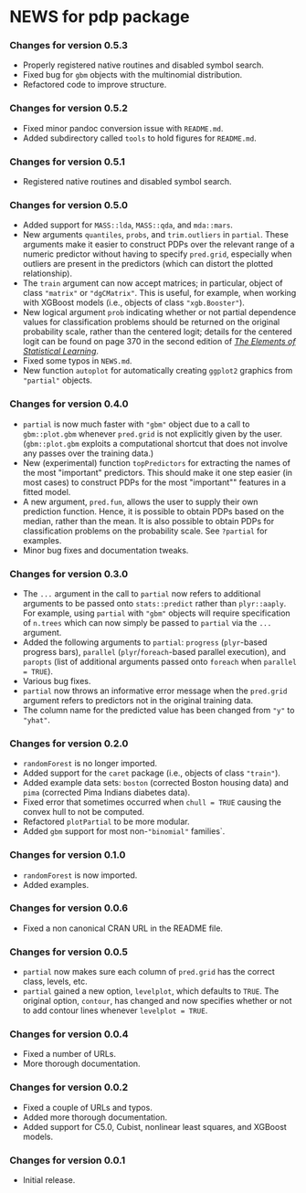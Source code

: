 # NEWS for pdp package

### Changes for version 0.5.3
* Properly registered native routines and disabled symbol search.
* Fixed bug for `gbm` objects with the multinomial distribution.
* Refactored code to improve structure.

### Changes for version 0.5.2
* Fixed minor pandoc conversion issue with `README.md`.
* Added subdirectory called `tools` to hold figures for `README.md`.

### Changes for version 0.5.1
* Registered native routines and disabled symbol search.

### Changes for version 0.5.0
* Added support for `MASS::lda`, `MASS::qda`, and `mda::mars`.
* New arguments `quantiles`, `probs`, and `trim.outliers` in `partial`. These arguments make it easier to construct PDPs over the relevant range of a numeric predictor without having to specify `pred.grid`, especially when outliers are present in the predictors (which can distort the plotted relationship).
* The `train` argument can now accept matrices; in particular, object of class `"matrix"` or `"dgCMatrix"`. This is useful, for example, when working with XGBoost models (i.e., objects of class `"xgb.Booster"`).
* New logical argument `prob` indicating whether or not partial dependence values for classification problems should be returned on the original probability scale, rather than the centered logit; details for the centered logit can be found on page 370 in the second edition of [*The Elements of Statistical Learning*](https://statweb.stanford.edu/~tibs/ElemStatLearn/).
* Fixed some typos in `NEWS.md`.
* New function `autoplot` for automatically creating `ggplot2` graphics from `"partial"` objects.

### Changes for version 0.4.0
* `partial` is now much faster with `"gbm"` object due to a call to `gbm::plot.gbm` whenever `pred.grid` is not explicitly given by the user. (`gbm::plot.gbm` exploits a computational shortcut that does not involve any passes over the training data.)
* New (experimental) function `topPredictors` for extracting the names of the most "important" predictors. This should make it one step easier (in most cases) to construct PDPs for the most "important"" features in a fitted model.
* A new argument, `pred.fun`, allows the user to supply their own prediction function. Hence, it is possible to obtain PDPs based on the median, rather than the mean. It is also possible to obtain PDPs for classification problems on the probability scale. See `?partial` for examples.
* Minor bug fixes and documentation tweaks.

### Changes for version 0.3.0
* The `...` argument in the call to `partial` now refers to additional arguments to be passed onto `stats::predict` rather than `plyr::aaply`. For example, using `partial` with `"gbm"` objects will require specification of `n.trees` which can now simply be passed to `partial` via the `...` argument.
* Added the following arguments to `partial`: `progress` (`plyr`-based progress bars), `parallel` (`plyr`/`foreach`-based parallel execution), and `paropts` (list of additional arguments passed onto `foreach` when `parallel = TRUE`).
* Various bug fixes.
* `partial` now throws an informative error message when the `pred.grid` argument refers to predictors not in the original training data.
* The column name for the predicted value has been changed from `"y"` to `"yhat"`.

### Changes for version 0.2.0
* `randomForest` is no longer imported.
* Added support for the `caret` package (i.e., objects of class `"train"`).
* Added example data sets: `boston` (corrected Boston housing data) and `pima` (corrected Pima Indians diabetes data).
* Fixed error that sometimes occurred when `chull = TRUE` causing the convex hull to not be computed.
* Refactored `plotPartial` to be more modular.
* Added `gbm` support for most non-`"binomial"` families`.

### Changes for version 0.1.0
* `randomForest` is now imported.
* Added examples.

### Changes for version 0.0.6
* Fixed a non canonical CRAN URL in the README file.

### Changes for version 0.0.5
* `partial` now makes sure each column of `pred.grid` has the correct class, levels, etc.
* `partial` gained a new option, `levelplot`, which defaults to `TRUE`. The original option, `contour`, has changed and now specifies whether or not to add contour lines whenever `levelplot = TRUE`.

### Changes for version 0.0.4
* Fixed a number of URLs.
* More thorough documentation.

### Changes for version 0.0.2

* Fixed a couple of URLs and typos.
* Added more thorough documentation.
* Added support for C5.0, Cubist, nonlinear least squares, and XGBoost models.

### Changes for version 0.0.1

* Initial release.
